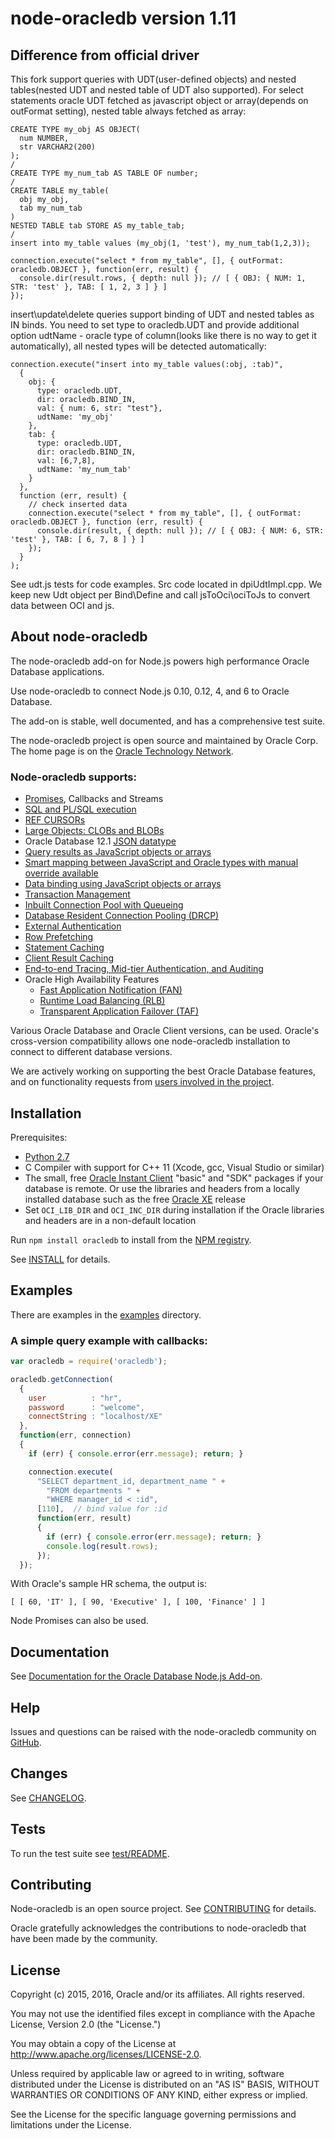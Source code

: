 # node-oracledb version 1.11

## Difference from official driver

This fork support queries with UDT(user-defined objects) and nested tables(nested UDT and nested table of UDT also supported). For select statements oracle UDT fetched as javascript object or array(depends on outFormat setting), nested table always fetched as array:
```
CREATE TYPE my_obj AS OBJECT(
  num NUMBER,
  str VARCHAR2(200)
); 
/
CREATE TYPE my_num_tab AS TABLE OF number;
/
CREATE TABLE my_table(
  obj my_obj,
  tab my_num_tab
)
NESTED TABLE tab STORE AS my_table_tab;
/
insert into my_table values (my_obj(1, 'test'), my_num_tab(1,2,3));
```
```
connection.execute("select * from my_table", [], { outFormat: oracledb.OBJECT }, function(err, result) {
  console.dir(result.rows, { depth: null }); // [ { OBJ: { NUM: 1, STR: 'test' }, TAB: [ 1, 2, 3 ] } ]
});
```

insert\update\delete queries support binding of UDT and nested tables as IN binds. You need to set type to oracledb.UDT and provide additional option udtName - oracle type of column(looks like there is no way to get it automatically), all nested types will be detected automatically:
```
connection.execute("insert into my_table values(:obj, :tab)",
  {
    obj: {
      type: oracledb.UDT,
      dir: oracledb.BIND_IN,
      val: { num: 6, str: "test"},
      udtName: 'my_obj'
    },
    tab: {
      type: oracledb.UDT,
      dir: oracledb.BIND_IN,
      val: [6,7,8],
      udtName: 'my_num_tab'
    }
  },
  function (err, result) {
    // check inserted data
    connection.execute("select * from my_table", [], { outFormat: oracledb.OBJECT }, function (err, result) {
      console.dir(result, { depth: null }); // [ { OBJ: { NUM: 6, STR: 'test' }, TAB: [ 6, 7, 8 ] } ]
    });
  }
);
```

See udt.js tests for code examples. Src code located in dpiUdtImpl.cpp. We keep new Udt object per Bind\Define and call jsToOci\ociToJs to convert data between OCI and js.

## <a name="about"></a> About node-oracledb

The node-oracledb add-on for Node.js powers high performance Oracle
Database applications.

Use node-oracledb to connect Node.js 0.10, 0.12, 4, and 6 to
Oracle Database.

The add-on is stable, well documented, and has a comprehensive test suite.

The node-oracledb project is open source and maintained by Oracle Corp.  The home page is on the
[Oracle Technology Network](http://www.oracle.com/technetwork/database/database-technologies/scripting-languages/node_js/).

### Node-oracledb supports:

- [Promises](https://github.com/oracle/node-oracledb/blob/master/doc/api.md#promiseoverview), Callbacks and Streams
- [SQL and PL/SQL execution](https://github.com/oracle/node-oracledb/blob/master/doc/api.md#sqlexecution)
- [REF CURSORs](https://github.com/oracle/node-oracledb/blob/master/doc/api.md#refcursors)
- [Large Objects: CLOBs and BLOBs](https://github.com/oracle/node-oracledb/blob/master/doc/api.md#lobhandling)
- Oracle Database 12.1 [JSON datatype](https://github.com/oracle/node-oracledb/blob/master/doc/api.md#jsondatatype)
- [Query results as JavaScript objects or arrays](https://github.com/oracle/node-oracledb/blob/master/doc/api.md#queryoutputformats)
- [Smart mapping between JavaScript and Oracle types with manual override available](https://github.com/oracle/node-oracledb/blob/master/doc/api.md#typemap)
- [Data binding using JavaScript objects or arrays](https://github.com/oracle/node-oracledb/blob/master/doc/api.md#bind)
- [Transaction Management](https://github.com/oracle/node-oracledb/blob/master/doc/api.md#transactionmgt)
- [Inbuilt Connection Pool with Queueing](https://github.com/oracle/node-oracledb/blob/master/doc/api.md#connpooling)
- [Database Resident Connection Pooling (DRCP)](https://github.com/oracle/node-oracledb/blob/master/doc/api.md#drcp)
- [External Authentication](https://github.com/oracle/node-oracledb/blob/master/doc/api.md#extauth)
- [Row Prefetching](https://github.com/oracle/node-oracledb/blob/master/doc/api.md#rowprefetching)
- [Statement Caching](https://github.com/oracle/node-oracledb/blob/master/doc/api.md#stmtcache)
- [Client Result Caching](http://docs.oracle.com/database/121/ADFNS/adfns_perf_scale.htm#ADFNS464)
- [End-to-end Tracing, Mid-tier Authentication, and Auditing](https://github.com/oracle/node-oracledb/blob/master/doc/api.md#endtoend)
- Oracle High Availability Features
  - [Fast Application Notification (FAN)](http://docs.oracle.com/database/121/ADFNS/adfns_avail.htm#ADFNS538)
  - [Runtime Load Balancing (RLB)](http://docs.oracle.com/database/121/ADFNS/adfns_perf_scale.htm#ADFNS515)
  - [Transparent Application Failover (TAF)](http://docs.oracle.com/database/121/ADFNS/adfns_avail.htm#ADFNS534)

Various Oracle Database and Oracle Client versions, can be used.
Oracle's cross-version compatibility allows one node-oracledb
installation to connect to different database versions.

We are actively working on supporting the best Oracle Database
features, and on functionality requests from
[users involved in the project](https://github.com/oracle/node-oracledb/issues).

## <a name="installation"></a> Installation

Prerequisites:

- [Python 2.7](https://www.python.org/downloads/)
- C Compiler with support for C++ 11 (Xcode, gcc, Visual Studio or similar)
- The small, free [Oracle Instant Client](http://www.oracle.com/technetwork/database/features/instant-client/index-100365.html) "basic" and "SDK" packages if your database is remote.  Or use the libraries and headers from a locally installed database such as the free [Oracle XE](http://www.oracle.com/technetwork/database/database-technologies/express-edition/overview/index.html) release
- Set `OCI_LIB_DIR` and `OCI_INC_DIR` during installation if the Oracle libraries and headers are in a non-default location

Run `npm install oracledb` to install from the [NPM registry](https://www.npmjs.com/package/oracledb).

See [INSTALL](https://github.com/oracle/node-oracledb/tree/master/INSTALL.md) for details.

## <a name="examples"></a> Examples

There are examples in the [examples](https://github.com/oracle/node-oracledb/tree/master/examples) directory.

### A simple query example with callbacks:

```javascript
var oracledb = require('oracledb');

oracledb.getConnection(
  {
    user          : "hr",
    password      : "welcome",
    connectString : "localhost/XE"
  },
  function(err, connection)
  {
    if (err) { console.error(err.message); return; }

    connection.execute(
      "SELECT department_id, department_name " +
        "FROM departments " +
        "WHERE manager_id < :id",
      [110],  // bind value for :id
      function(err, result)
      {
        if (err) { console.error(err.message); return; }
        console.log(result.rows);
      });
  });
```

With Oracle's sample HR schema, the output is:

```
[ [ 60, 'IT' ], [ 90, 'Executive' ], [ 100, 'Finance' ] ]
```

Node Promises can also be used.

## <a name="doc"></a> Documentation

See [Documentation for the Oracle Database Node.js Add-on](https://github.com/oracle/node-oracledb/tree/master/doc/api.md).

## <a name="help"></a> Help

Issues and questions can be raised with the node-oracledb community on [GitHub](https://github.com/oracle/node-oracledb/issues).

## <a name="changes"></a> Changes

See [CHANGELOG](https://github.com/oracle/node-oracledb/tree/master/CHANGELOG.md).

## <a name="testing"></a> Tests

To run the test suite see [test/README](https://github.com/oracle/node-oracledb/tree/master/test/README.md).

## <a name="contrib"></a> Contributing

Node-oracledb is an open source project. See
[CONTRIBUTING](https://github.com/oracle/node-oracledb/tree/master/CONTRIBUTING.md)
for details.

Oracle gratefully acknowledges the contributions to node-oracledb that have been made by the community.

## <a name="license"></a> License

Copyright (c) 2015, 2016, Oracle and/or its affiliates. All rights reserved.

You may not use the identified files except in compliance with the Apache
License, Version 2.0 (the "License.")

You may obtain a copy of the License at
http://www.apache.org/licenses/LICENSE-2.0.

Unless required by applicable law or agreed to in writing, software
distributed under the License is distributed on an "AS IS" BASIS, WITHOUT
WARRANTIES OR CONDITIONS OF ANY KIND, either express or implied.

See the License for the specific language governing permissions and
limitations under the License.
